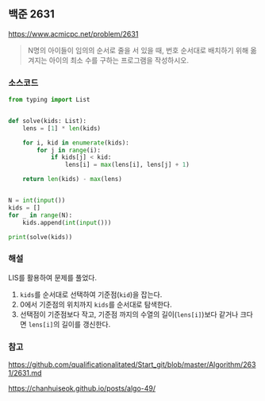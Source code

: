 ## 백준 2631
https://www.acmicpc.net/problem/2631

> N명의 아이들이 임의의 순서로 줄을 서 있을 때, 번호 순서대로 배치하기 위해 옮겨지는 아이의 최소 수를 구하는 프로그램을 작성하시오.

### 소스코드
```py
from typing import List


def solve(kids: List):
    lens = [1] * len(kids)

    for i, kid in enumerate(kids):
        for j in range(i):
            if kids[j] < kid:
                lens[i] = max(lens[i], lens[j] + 1)

    return len(kids) - max(lens)


N = int(input())
kids = []
for _ in range(N):
    kids.append(int(input()))

print(solve(kids))
```

### 해설
LIS를 활용하여 문제를 풀었다.

1. `kids`를 순서대로 선택하여 기준점(`kid`)을 잡는다.
1. 0에서 기준점의 위치까지 `kids`를 순서대로 탐색한다.
1. 선택점이 기준점보다 작고, 기준점 까지의 수열의 길이(`lens[i]`)보다 같거나 크다면 `lens[i]`의 길이를 갱신한다.

### 참고
https://github.com/qualificationalitated/Start_git/blob/master/Algorithm/2631/2631.md

https://chanhuiseok.github.io/posts/algo-49/
